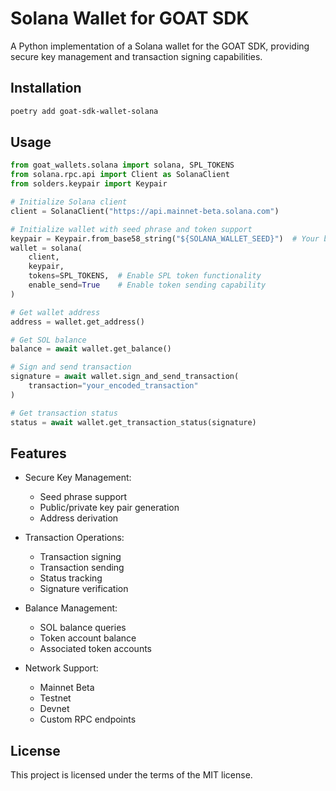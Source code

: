 # Solana Wallet for GOAT SDK

A Python implementation of a Solana wallet for the GOAT SDK, providing secure key management and transaction signing capabilities.

## Installation

```bash
poetry add goat-sdk-wallet-solana
```

## Usage

```python
from goat_wallets.solana import solana, SPL_TOKENS
from solana.rpc.api import Client as SolanaClient
from solders.keypair import Keypair

# Initialize Solana client
client = SolanaClient("https://api.mainnet-beta.solana.com")

# Initialize wallet with seed phrase and token support
keypair = Keypair.from_base58_string("${SOLANA_WALLET_SEED}")  # Your base58-encoded seed phrase
wallet = solana(
    client, 
    keypair,
    tokens=SPL_TOKENS,  # Enable SPL token functionality
    enable_send=True    # Enable token sending capability
)

# Get wallet address
address = wallet.get_address()

# Get SOL balance
balance = await wallet.get_balance()

# Sign and send transaction
signature = await wallet.sign_and_send_transaction(
    transaction="your_encoded_transaction"
)

# Get transaction status
status = await wallet.get_transaction_status(signature)
```

## Features

- Secure Key Management:
  - Seed phrase support
  - Public/private key pair generation
  - Address derivation
  
- Transaction Operations:
  - Transaction signing
  - Transaction sending
  - Status tracking
  - Signature verification
  
- Balance Management:
  - SOL balance queries
  - Token account balance
  - Associated token accounts
  
- Network Support:
  - Mainnet Beta
  - Testnet
  - Devnet
  - Custom RPC endpoints

## License

This project is licensed under the terms of the MIT license.

